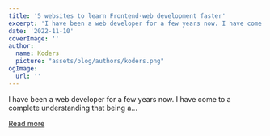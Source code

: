 ```yaml
---
title: '5 websites to learn Frontend-web development faster'
excerpt: 'I have been a web developer for a few years now. I have come to a complete understanding that being a...'
date: '2022-11-10'
coverImage: ''
author:
  name: Koders
  picture: "assets/blog/authors/koders.png"
ogImage:
  url: ''
---
```


I have been a web developer for a few years now. I have come to a complete understanding that being a...

[Read more](https://dev.to/qbentil/5-websites-to-learn-frontend-web-development-faster-3cid)
